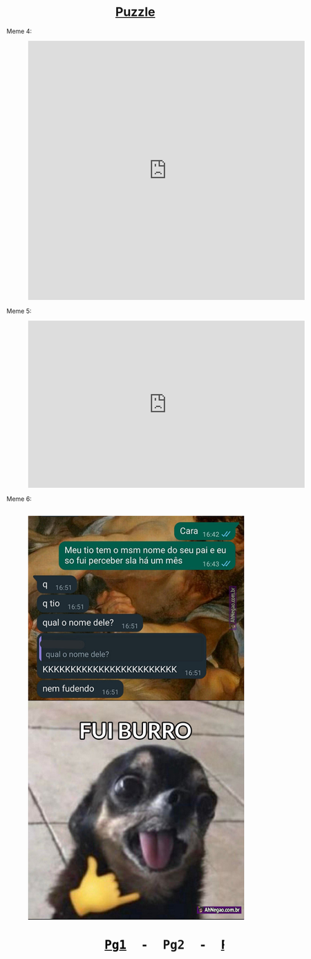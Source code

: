 <html>
    <head>
        <title>Puzzle - Pág. 2</title>
        <h1 style="margin-left: 50%; color: blueviolet;"><a href="Index.html">Puzzle</a></h1>
    </head>
    <body>
        <div>
            <p>Meme 4:</p>
            <iframe style="margin-left: 10%;" src='https://gfycat.com/ifr/AgedConcernedGypsymoth' frameborder='0' scrolling='no' allowfullscreen width='640' height='600'></iframe>
            <p>Meme 5:</p>
            <iframe style="margin-left: 10%;" src='https://gfycat.com/ifr/TerrificCelebratedAcaciarat' frameborder='0' scrolling='no' allowfullscreen width='640' height='387'></iframe>
            <p>Meme 6:</p>
            <br><img style="margin-left: 10%;" src="nome.jpg" alt="Isto é um carro", width="500p">
            <br><h1><pre style="margin-left: 45%;"><a href="Index.html" style="color: black;">Pg1</a>  -  Pg2  -  <a href="pag3.html" style="color: black;">Pg3</a></pre></h1>     
        </div>
    </body>
</html>

